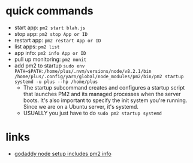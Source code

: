 # quick commands
  - start app: `pm2 start blah.js`
  - stop app: `pm2 stop App or ID`
  - restart app: `pm2 restart App or ID`
  - list apps: `pm2 list`
  - app info: `pm2 info App or ID`
  - pull up monitoring: `pm2 monit`
  - add pm2 to startup `sudo env
   PATH=$PATH:/home/plus/.nvm/versions/node/v8.2.1/bin /home/plus/.config/yarn/global/node_modules/pm2/bin/pm2 startup systemd -u plus --hp /home/plus`
    + The startup subcommand creates and configures a startup script that launches PM2 and its managed processes when the server boots. It's also important to specify the init system you're running. Since we are on a Ubuntu server, it's systemd.
    + USUALLY you just have to do `sudo pm2 startup systemd`


# links
  - [godaddy node setup includes pm2 info](https://www.godaddy.com/help/set-up-nodejs-application-for-production-ubuntu-17352)
